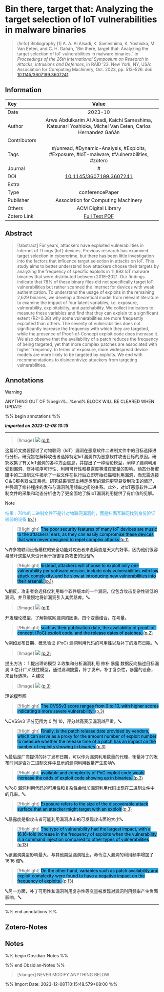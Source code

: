 # Bin there, target that: Analyzing the target selection of IoT vulnerabilities in malware binaries
> [!info] Bibliography
> [1]  A. A. Al Alsadi, K. Sameshima, K. Yoshioka, M. Van Eeten, and C. H. Gañán, “Bin there, target that: Analyzing the target selection of IoT vulnerabilities in malware binaries,” in _Proceedings of the 26th International Symposium on Research in Attacks, Intrusions and Defenses_, in RAID ’23. New York, NY, USA: Association for Computing Machinery, Oct. 2023, pp. 513–526. doi: [10.1145/3607199.3607241](https://doi.org/10.1145/3607199.3607241).

## Information

| Key          |                                   Value                                   |
| :----------- | :-----------------------------------------------------------------------: |
| Date         |                                      2023-10  |
| Author       |                         Arwa Abdulkarim Al Alsadi, Kaichi Sameshima, Katsunari Yoshioka, Michel Van Eeten, Carlos Hernandez Gañán                          |
| Contributors |                                                           |
| Tags         |                           #/unread, #Dynamic-Analysis, #Exploits, #Exposure, #IoT-malware, #Vulnerabilities, #zotero                           |
| Journal      |                            #              |
| DOI          |                            [10.1145/3607199.3607241](https://dl.acm.org/doi/10.1145/3607199.3607241)                             |
| Extra        |                                              |
| Type         |                            conferencePaper                           |
| Publisher    |                               Association for Computing Machinery                               |
| Others       |     ACM Digital Library         |
| Zotero Link  |                             [Full Text PDF](zotero://select/library/items/ZK7Z3982)                             |

## Abstract
> [!abstract]
> For years, attackers have exploited vulnerabilities in Internet of Things (IoT) devices. Previous research has examined target selection in cybercrime, but there has been little investigation into the factors that influence target selection in attacks on IoT. This study aims to better understand how attackers choose their targets by analyzing the frequency of specific exploits in 11,893 IoT malware binaries that were distributed between 2018–2021. Our findings indicate that 78% of these binary files did not specifically target IoT vulnerabilities but rather scanned the Internet for devices with weak authentication. To understand the usage of exploits in the remaining 2,629 binaries, we develop a theoretical model from relevant literature to examine the impact of four latent variables, i.e. exposure, vulnerability, exploitability, and patchability. We collect indicators to measure these variables and find that they can explain to a significant extent (R2=0.38) why some vulnerabilities are more frequently exploited than others. The severity of vulnerabilities does not significantly increase the frequency with which they are targeted, while the presence of Proof-of-Concept exploit code does increase it. We also observe that the availability of a patch reduces the frequency of being targeted, yet that more complex patches are associated with higher frequency. In terms of exposure, more widespread device models are more likely to be targeted by exploits. We end with recommendations to disincentivize attackers from targeting vulnerabilities.

## Annotations
> [!warning]
> ANYTHING OUT OF %begin%...%end% BLOCK WILL BE CLEARED WHEN UPDATE

%% begin annotations %%

***Imported on 2023-12-08 10:15***
***
> [!Image]
> ![](assets/Bin%20there,%20target%20that%20-%20Analyzing%20the%20target%20selection%20of%20IoT%20vulnerabilities%20in%20malware%20binaries/image-1-x45-y272.png)  [(p.1)](zotero://open-pdf/library/items/ZK7Z3982?page=1&annotation=9C33QLW8)

这篇论文摘要探讨了对物联网（IoT）漏洞在恶意软件二进制文件中的目标选择进行分析。研究旨在解释攻击者选择特定IoT漏洞作为恶意软件攻击目标的原因。研究收集了有关IoT漏洞的各种方面信息，并提出了一种理论模型，阐释了漏洞利用受到漏洞、修补程序可行性、利用可行性和暴露度等潜在变量的影响。动态分析蜜罐中的二进制文件揭示了一些文件在执行后立即开始扫描和利用漏洞，而无需连接C＆C服务器或其目标。研究结果表现出特定类型的漏洞更容易受到攻击的情况，并强调了修补程序的发布与漏洞利用频率之间的关系。此外，对IoT恶意软件二进制文件的采集和动态分析也为了更全面地了解IoT漏洞利用提供了有价值的见解。
> [!note]
> <span style="color: #2ea8e5">结果：78%的二进制文件不是针对物联网漏洞的，而是扫面互联网找到身份验证较弱的设备 </span> [(p.1)](zotero://open-pdf/library/items/ZK7Z3982?page=1&annotation=QKCN78WH)

> [!Highlight]
> <mark style="background: #2ea8e5">The poor security features of many IoT devices are music to the attackers’ ears, as they can easily compromise these devices that were never designed to repel complex attacks </mark> [(p.1)](zotero://open-pdf/library/items/ZK7Z3982?page=1&annotation=PEF67WIR)

🔤许多物联网设备糟糕的安全功能对攻击者来说简直是天大的好事，因为他们很容易破坏这些从未设计用于抵御复杂攻击的设备🔤
> [!Highlight]
> <mark style="background: #2ea8e5">Instead, attackers will choose to exploit only one vulnerability per software version, include only vulnerabilities with low attack complexity, and be slow at introducing new vulnerabilities into their arsenal. </mark> [(p.1)](zotero://open-pdf/library/items/ZK7Z3982?page=1&annotation=QRFZSIVH)

🔤相反，攻击者会选择仅利用每个软件版本的一个漏洞，仅包含攻击复杂性较低的漏洞，并且缓慢地将新漏洞引入其武器库。🔤
> [!Image]
> ![](assets/Bin%20there,%20target%20that%20-%20Analyzing%20the%20target%20selection%20of%20IoT%20vulnerabilities%20in%20malware%20binaries/image-1-x313-y77.png)  [(p.1)](zotero://open-pdf/library/items/ZK7Z3982?page=1&annotation=TX7ZRBQA)

开发理论模型，了解物联网漏洞的因素，四个变量结合，在考量。
> [!Highlight]
> <mark style="background: #2ea8e5">such as their publication date, the availability of proof-of-concept (PoC) exploit code, and the release dates of patches. </mark> [(p.2)](zotero://open-pdf/library/items/ZK7Z3982?page=2&annotation=6S52WIIS)

🔤例如发布日期、概念验证 (PoC) 漏洞利用代码的可用性以及补丁的发布日期。🔤
> [!Image]
> ![](assets/Bin%20there,%20target%20that%20-%20Analyzing%20the%20target%20selection%20of%20IoT%20vulnerabilities%20in%20malware%20binaries/image-2-x61-y391.png)  [(p.2)](zotero://open-pdf/library/items/ZK7Z3982?page=2&annotation=5CKX2TUL)

提出方法：
1.提出理论模型
2.收集和分析漏洞利用 修补 暴露 数据反向描述目标漏洞
3.估计广义线性模型，通过漏洞披露，补丁发布，补丁复杂性，暴露的设备，来目标选择。
4.建议
> [!Image]
> ![](assets/Bin%20there,%20target%20that%20-%20Analyzing%20the%20target%20selection%20of%20IoT%20vulnerabilities%20in%20malware%20binaries/image-3-x83-y543.png)  [(p.3)](zotero://open-pdf/library/items/ZK7Z3982?page=3&annotation=YZV54KQJ)

理论模型图
> [!Highlight]
> <mark style="background: #2ea8e5">The CVSSv3 score ranges from 0 to 10, with higher scores indicating a more severe vulnerability. </mark> [(p.3)](zotero://open-pdf/library/items/ZK7Z3982?page=3&annotation=SVQD77I2)

🔤CVSSv3 评分范围为 0 到 10，评分越高表示漏洞越严重。🔤
> [!Highlight]
> <mark style="background: #2ea8e5">Finally, is the patch release date provided by vendors, which can serve as a proxy for the amount number of exploit number to measure whether the release time of a patch has an impact on the number of exploits showing in binaries </mark> [(p.3)](zotero://open-pdf/library/items/ZK7Z3982?page=3&annotation=JWN7RTE2)

🔤最后是厂商提供的补丁发布日期，可以作为漏洞利用数量的代理，衡量补丁的发布时间是否对二进制文件中显示的漏洞利用数量产生影响🔤
> [!Highlight]
> <mark style="background: #2ea8e5">available and complexity of PoC exploit code would increase the odds of exploit code showing up in binaries. </mark> [(p.3)](zotero://open-pdf/library/items/ZK7Z3982?page=3&annotation=VEJE3DXI)

🔤PoC 漏洞利用代码的可用性和复杂性会增加漏洞利用代码出现在二进制文件中的几率。🔤
> [!Highlight]
> <mark style="background: #2ea8e5">Exposure refers to the size of the discoverable attack surface that an attacker might target with an exploit </mark> [(p.3)](zotero://open-pdf/library/items/ZK7Z3982?page=3&annotation=BRI5TZHL)

🔤暴露度是指攻击者可能利用漏洞攻击的可发现攻击面的大小🔤
> [!Highlight]
> <mark style="background: #2ea8e5">The type of vulnerability had the largest impact, with a 16.16-fold increase in the frequency of exploits when the vulnerability is a command injection compared to other types of vulnerabilities </mark> [(p.13)](zotero://open-pdf/library/items/ZK7Z3982?page=13&annotation=A84A2HJ8)

🔤该漏洞类型影响最大，与其他类型漏洞相比，命令注入漏洞的利用频率增加了 16.16 倍🔤
> [!Highlight]
> <mark style="background: #2ea8e5">On the other hand, variables such as patch availability and exploit complexity were found to have a negative impact on the frequency of exploits. </mark> [(p.13)](zotero://open-pdf/library/items/ZK7Z3982?page=13&annotation=TRK97S4V)

🔤另一方面，补丁可用性和漏洞利用复杂性等变量被发现对漏洞利用频率产生负面影响。🔤

***
%% end annotations %%

## Zotero-Notes




## Notes
%% begin Obsidian-Notes %%



%% end Obsidian-Notes %%
> [!danger]
> NEVER MODIFY ANYTHING BELOW

%% Import Date: 2023-12-08T10:15:48.579+08:00 %%
